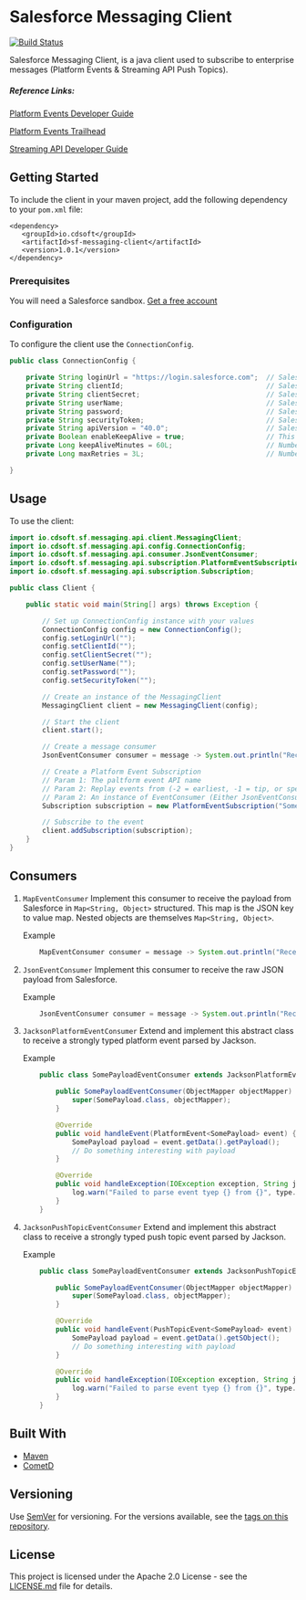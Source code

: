 # Salesforce Messaging Client

[![Build Status](https://travis-ci.org/cdowney/sf-messaging-client.svg?branch=master)](https://travis-ci.org/cdowney/sf-messaging-client)

Salesforce Messaging Client, is a java client used to subscribe to enterprise messages (Platform Events & Streaming API Push Topics).

##### Reference Links:

[Platform Events Developer Guide](https://developer.salesforce.com/docs/atlas.en-us.platform_events.meta/platform_events/platform_events_intro.htm)

[Platform Events Trailhead](https://trailhead.salesforce.com/modules/platform_events_basics)

[Streaming API Developer Guide](https://developer.salesforce.com/docs/atlas.en-us.api_streaming.meta/api_streaming/code_sample_auth_oauth.htm)


## Getting Started

To include the client in your maven project, add the following dependency to your `pom.xml` file:
```
<dependency>
   <groupId>io.cdsoft</groupId>
   <artifactId>sf-messaging-client</artifactId>
   <version>1.0.1</version>
</dependency>
```

### Prerequisites

You will need a Salesforce sandbox. [Get a free account](https://developer.salesforce.com/signup)


### Configuration

To configure the client use the `ConnectionConfig`.

```java
public class ConnectionConfig {

    private String loginUrl = "https://login.salesforce.com";  // Salesforce login URL https://login.salesforce.com or https://test.salesforce.com or your custom domain name
    private String clientId;                                   // Salesforce OAuth connected app client ID
    private String clientSecret;                               // Salesforce OAuth connected app client secret
    private String userName;                                   // Salesforce username
    private String password;                                   // Salesforce password
    private String securityToken;                              // Salesforce security token for username
    private String apiVersion = "40.0";                        // Salesforce API version
    private Boolean enableKeepAlive = true;                    // This will periodically login to extend the Salesforce session
    private Long keepAliveMinutes = 60L;                       // Number of minutes between keep alive   logins
    private Long maxRetries = 3L;                              // Number of retries to login/connect when an exception/error occurs

}
```

## Usage

To use the client:

```java
import io.cdsoft.sf.messaging.api.client.MessagingClient;
import io.cdsoft.sf.messaging.api.config.ConnectionConfig;
import io.cdsoft.sf.messaging.api.consumer.JsonEventConsumer;
import io.cdsoft.sf.messaging.api.subscription.PlatformEventSubscription;
import io.cdsoft.sf.messaging.api.subscription.Subscription;

public class Client {

    public static void main(String[] args) throws Exception {

        // Set up ConnectionConfig instance with your values
        ConnectionConfig config = new ConnectionConfig();
        config.setLoginUrl("");
        config.setClientId("");
        config.setClientSecret("");
        config.setUserName("");
        config.setPassword("");
        config.setSecurityToken("");

        // Create an instance of the MessagingClient
        MessagingClient client = new MessagingClient(config);

        // Start the client
        client.start();

        // Create a message consumer
        JsonEventConsumer consumer = message -> System.out.println("Received message: " + message);

        // Create a Platform Event Subscription
        // Param 1: The paltform event API name
        // Param 2: Replay events from (-2 = earliest, -1 = tip, or specific event ID)
        // Param 2: An instance of EventConsumer (Either JsonEventConsumer or MapEventConsumer)
        Subscription subscription = new PlatformEventSubscription("Some_Event__e", -1L, consumer);

        // Subscribe to the event
        client.addSubscription(subscription);
    }
}

```

## Consumers

1. `MapEventConsumer`
    Implement this consumer to receive the payload from Salesforce in `Map<String, Object>` structured. This map is the JSON key to value map. Nested objects are themselves `Map<String, Object>`.

    Example
    ```java
        MapEventConsumer consumer = message -> System.out.println("Received message on channel: " + message.get("channel");
    ```
1. `JsonEventConsumer`
    Implement this consumer to receive the raw JSON payload from Salesforce.

    Example
    ```java
        JsonEventConsumer consumer = message -> System.out.println("Received message: " + message);
    ```
1. `JacksonPlatformEventConsumer`
    Extend and implement this abstract class to receive a strongly typed platform event parsed by Jackson.

    Example
    ```java
        public class SomePayloadEventConsumer extends JacksonPlatformEventConsumer<SomePayload> {

            public SomePayloadEventConsumer(ObjectMapper objectMapper) {
                super(SomePayload.class, objectMapper);
            }

            @Override
            public void handleEvent(PlatformEvent<SomePayload> event) {
                SomePayload payload = event.getData().getPayload();
                // Do something interesting with payload
            }

            @Override
            public void handleException(IOException exception, String json, JavaType type) {
                log.warn("Failed to parse event tyep {} from {}", type.getTypeName(), json);
            }
        }
    ```

1. `JacksonPushTopicEventConsumer`
    Extend and implement this abstract class to receive a strongly typed push topic event parsed by Jackson.

    Example
    ```java
        public class SomePayloadEventConsumer extends JacksonPushTopicEventConsumer<SomePayload> {

            public SomePayloadEventConsumer(ObjectMapper objectMapper) {
                super(SomePayload.class, objectMapper);
            }

            @Override
            public void handleEvent(PushTopicEvent<SomePayload> event) {
                SomePayload payload = event.getData().getSObject();
                // Do something interesting with payload
            }

            @Override
            public void handleException(IOException exception, String json, JavaType type) {
                log.warn("Failed to parse event tyep {} from {}", type.getTypeName(), json);
            }
        }
    ```

## Built With

* [Maven](https://maven.apache.org/)
* [CometD](https://cometd.org/)


## Versioning

Use [SemVer](http://semver.org/) for versioning. For the versions available, see the [tags on this repository](https://github.com/cdowney/sf-messaging-client/tags). 


## License

This project is licensed under the Apache 2.0 License - see the [LICENSE.md](LICENSE.md) file for details.
